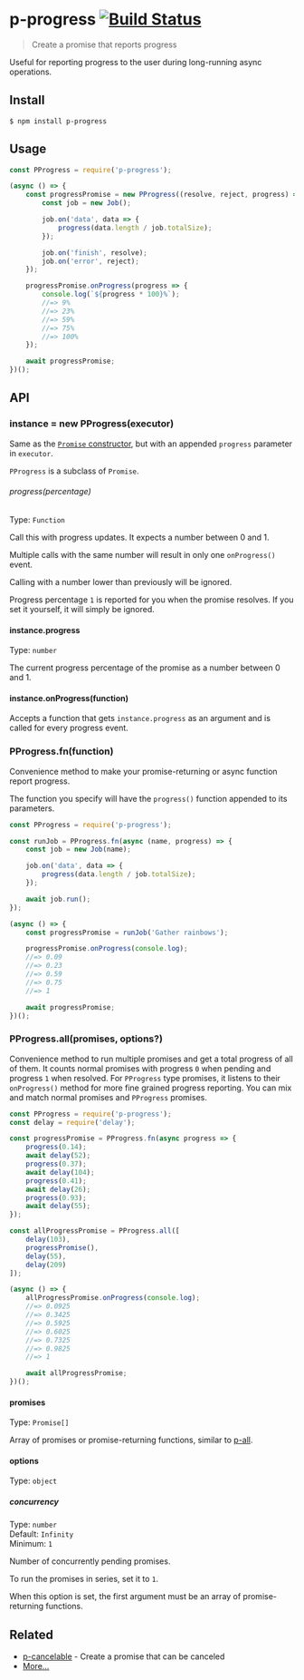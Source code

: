 # p-progress [![Build Status](https://travis-ci.org/sindresorhus/p-progress.svg?branch=master)](https://travis-ci.org/sindresorhus/p-progress)

> Create a promise that reports progress

Useful for reporting progress to the user during long-running async operations.

## Install

```
$ npm install p-progress
```

## Usage

```js
const PProgress = require('p-progress');

(async () => {
	const progressPromise = new PProgress((resolve, reject, progress) => {
		const job = new Job();

		job.on('data', data => {
			progress(data.length / job.totalSize);
		});

		job.on('finish', resolve);
		job.on('error', reject);
	});

	progressPromise.onProgress(progress => {
		console.log(`${progress * 100}%`);
		//=> 9%
		//=> 23%
		//=> 59%
		//=> 75%
		//=> 100%
	});

	await progressPromise;
})();
```

## API

### instance = new PProgress(executor)

Same as the [`Promise` constructor](https://developer.mozilla.org/en/docs/Web/JavaScript/Reference/Global_Objects/Promise), but with an appended `progress` parameter in `executor`.

`PProgress` is a subclass of `Promise`.

###### progress(percentage)

Type: `Function`

Call this with progress updates. It expects a number between 0 and 1.

Multiple calls with the same number will result in only one `onProgress()`
event.

Calling with a number lower than previously will be ignored.

Progress percentage `1` is reported for you when the promise resolves. If you set it yourself, it will simply be ignored.

#### instance.progress

Type: `number`

The current progress percentage of the promise as a number between 0 and 1.

#### instance.onProgress(function)

Accepts a function that gets `instance.progress` as an argument and is called for every progress event.

### PProgress.fn(function)

Convenience method to make your promise-returning or async function report progress.

The function you specify will have the `progress()` function appended to its parameters.

```js
const PProgress = require('p-progress');

const runJob = PProgress.fn(async (name, progress) => {
	const job = new Job(name);

	job.on('data', data => {
		progress(data.length / job.totalSize);
	});

	await job.run();
});

(async () => {
	const progressPromise = runJob('Gather rainbows');

	progressPromise.onProgress(console.log);
	//=> 0.09
	//=> 0.23
	//=> 0.59
	//=> 0.75
	//=> 1

	await progressPromise;
})();
```

### PProgress.all(promises, options?)

Convenience method to run multiple promises and get a total progress of all of them. It counts normal promises with progress `0` when pending and progress `1` when resolved. For `PProgress` type promises, it listens to their `onProgress()` method for more fine grained progress reporting. You can mix and match normal promises and `PProgress` promises.

```js
const PProgress = require('p-progress');
const delay = require('delay');

const progressPromise = PProgress.fn(async progress => {
	progress(0.14);
	await delay(52);
	progress(0.37);
	await delay(104);
	progress(0.41);
	await delay(26);
	progress(0.93);
	await delay(55);
});

const allProgressPromise = PProgress.all([
	delay(103),
	progressPromise(),
	delay(55),
	delay(209)
]);

(async () => {
	allProgressPromise.onProgress(console.log);
	//=> 0.0925
	//=> 0.3425
	//=> 0.5925
	//=> 0.6025
	//=> 0.7325
	//=> 0.9825
	//=> 1

	await allProgressPromise;
})();
```

#### promises

Type: `Promise[]`

Array of promises or promise-returning functions, similar to [p-all](https://github.com/sindresorhus/p-all).

#### options

Type: `object`

##### concurrency

Type: `number`\
Default: `Infinity`\
Minimum: `1`

Number of concurrently pending promises.

To run the promises in series, set it to `1`.

When this option is set, the first argument must be an array of promise-returning functions.

## Related

- [p-cancelable](https://github.com/sindresorhus/p-cancelable) - Create a promise that can be canceled
- [More…](https://github.com/sindresorhus/promise-fun)
